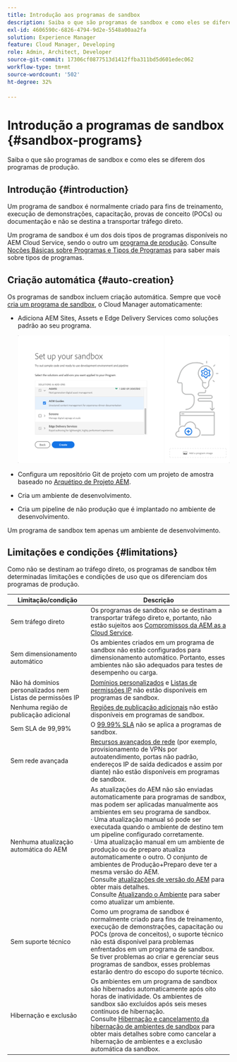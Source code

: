 ```yaml
---
title: Introdução aos programas de sandbox
description: Saiba o que são programas de sandbox e como eles se diferem dos programas de produção.
exl-id: 4606590c-6826-4794-9d2e-5548a00aa2fa
solution: Experience Manager
feature: Cloud Manager, Developing
role: Admin, Architect, Developer
source-git-commit: 17306cf0877513d1412ffba311bd5d601edec062
workflow-type: tm+mt
source-wordcount: '502'
ht-degree: 32%

---
```



# Introdução a programas de sandbox {#sandbox-programs}

Saiba o que são programas de sandbox e como eles se diferem dos programas de produção.

## Introdução {#introduction}

Um programa de sandbox é normalmente criado para fins de treinamento, execução de demonstrações, capacitação, provas de conceito (POCs) ou documentação e não se destina a transportar tráfego direto.

Um programa de sandbox é um dos dois tipos de programas disponíveis no AEM Cloud Service, sendo o outro um [programa de produção](introduction-production-programs.md). Consulte [Noções Básicas sobre Programas e Tipos de Programas](/help/implementing/cloud-manager/getting-access-to-aem-in-cloud/program-types.md) para saber mais sobre tipos de programas.

## Criação automática {#auto-creation}

Os programas de sandbox incluem criação automática. Sempre que você [cria um programa de sandbox](/help/implementing/cloud-manager/getting-access-to-aem-in-cloud/creating-sandbox-programs.md), o Cloud Manager automaticamente:

* Adiciona AEM Sites, Assets e Edge Delivery Services como soluções padrão ao seu programa.

  ![Selecionar soluções e complementos para uma sandbox](assets/sandbox-solutions-add-ons.png)

* Configura um repositório Git de projeto com um projeto de amostra baseado no [Arquétipo de Projeto AEM](https://experienceleague.adobe.com/pt-br/docs/experience-manager-core-components/using/developing/archetype/overview).
* Cria um ambiente de desenvolvimento.
* Cria um pipeline de não produção que é implantado no ambiente de desenvolvimento.

Um programa de sandbox tem apenas um ambiente de desenvolvimento.

## Limitações e condições {#limitations}

Como não se destinam ao tráfego direto, os programas de sandbox têm determinadas limitações e condições de uso que os diferenciam dos programas de produção.

| Limitação/condição | Descrição |
| --- | --- |
| Sem tráfego direto | Os programas de sandbox não se destinam a transportar tráfego direto e, portanto, não estão sujeitos aos [Compromissos da AEM as a Cloud Service](https://www.adobe.com/pt/legal/service-commitments.html). |
| Sem dimensionamento automático | Os ambientes criados em um programa de sandbox não estão configurados para dimensionamento automático. Portanto, esses ambientes não são adequados para testes de desempenho ou carga. |
| Não há domínios personalizados nem Listas de permissões IP | [Domínios personalizados](/help/implementing/cloud-manager/custom-domain-names/introduction.md) e [Listas de permissões IP](/help/implementing/cloud-manager/ip-allow-lists/introduction.md) não estão disponíveis em programas de sandbox. |
| Nenhuma região de publicação adicional | [Regiões de publicação adicionais](/help/operations/additional-publish-regions.md) não estão disponíveis em programas de sandbox. |
| Sem SLA de 99,99% | O [99.99% SLA](/help/implementing/cloud-manager/getting-access-to-aem-in-cloud/creating-production-programs.md#sla) não se aplica a programas de sandbox. |
| Sem rede avançada | [Recursos avançados de rede](/help/security/configuring-advanced-networking.md) (por exemplo, provisionamento de VPNs por autoatendimento, portas não padrão, endereços IP de saída dedicados e assim por diante) não estão disponíveis em programas de sandbox. |
| Nenhuma atualização automática do AEM | As atualizações do AEM não são enviadas automaticamente para programas de sandbox, mas podem ser aplicadas manualmente aos ambientes em seu programa de sandbox.<br>· Uma atualização manual só pode ser executada quando o ambiente de destino tem um pipeline configurado corretamente.<br>· Uma atualização manual em um ambiente de produção ou de preparo atualiza automaticamente o outro. O conjunto de ambientes de Produção+Preparo deve ter a mesma versão do AEM.<br>Consulte [atualizações de versão do AEM](/help/implementing/deploying/aem-version-updates.md) para obter mais detalhes.<br>Consulte [Atualizando o Ambiente](/help/implementing/cloud-manager/manage-environments.md#updating-dev-environment) para saber como atualizar um ambiente. |
| Sem suporte técnico | Como um programa de sandbox é normalmente criado para fins de treinamento, execução de demonstrações, capacitação ou POCs (prova de conceitos), o suporte técnico não está disponível para problemas enfrentados em um programa de sandbox.<br>Se tiver problemas ao criar e gerenciar seus programas de sandbox, esses problemas estarão dentro do escopo do suporte técnico. |
| Hibernação e exclusão | Os ambientes em um programa de sandbox são hibernados automaticamente após oito horas de inatividade. Os ambientes de sandbox são excluídos após seis meses contínuos de hibernação.<br>Consulte [Hibernação e cancelamento da hibernação de ambientes de sandbox](/help/implementing/cloud-manager/getting-access-to-aem-in-cloud/hibernating-environments.md) para obter mais detalhes sobre como cancelar a hibernação de ambientes e a exclusão automática da sandbox. |
